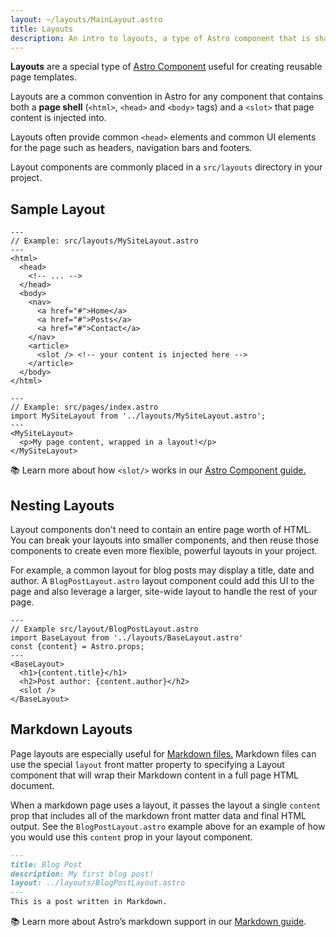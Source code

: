 ```yaml
---
layout: ~/layouts/MainLayout.astro
title: Layouts
description: An intro to layouts, a type of Astro component that is shared between pages for common layouts.
---
```


**Layouts** are a special type of [Astro Component](/en/core-concepts/astro-components) useful for creating reusable page templates. 

Layouts are a common convention in Astro for any component that contains both a **page shell** (`<html>`, `<head>` and `<body>` tags) and a `<slot>` that page content is injected into. 

Layouts often provide common `<head>` elements and common UI elements for the page such as headers, navigation bars and footers.

Layout components are commonly placed in a `src/layouts` directory in your project.

## Sample Layout

```astro
---
// Example: src/layouts/MySiteLayout.astro
---
<html>
  <head>
    <!-- ... -->
  </head>
  <body>
    <nav>
      <a href="#">Home</a>
      <a href="#">Posts</a>
      <a href="#">Contact</a>
    </nav>
    <article>
      <slot /> <!-- your content is injected here -->
    </article>
  </body>
</html>
```

```astro
---
// Example: src/pages/index.astro
import MySiteLayout from '../layouts/MySiteLayout.astro';
---
<MySiteLayout>
  <p>My page content, wrapped in a layout!</p>
</MySiteLayout>
```


📚 Learn more about how `<slot/>` works in our [Astro Component guide.](/en/core-concepts/astro-components)


## Nesting Layouts

Layout components don't need to contain an entire page worth of HTML. You can break your layouts into smaller components, and then reuse those components to create even more flexible, powerful layouts in your project.

For example, a common layout for blog posts may display a title, date and author. A `BlogPostLayout.astro` layout component could add this UI to the page and also leverage a larger, site-wide layout to handle the rest of your page.

```astro
---
// Example src/layout/BlogPostLayout.astro
import BaseLayout from '../layouts/BaseLayout.astro'
const {content} = Astro.props;
---
<BaseLayout>
  <h1>{content.title}</h1>
  <h2>Post author: {content.author}</h2>
  <slot />
</BaseLayout>
```

## Markdown Layouts

Page layouts are especially useful for [Markdown files.](#markdown-pages) Markdown files can use the special `layout` front matter property to specifying a Layout component that will wrap their Markdown content in a full page HTML document. 

When a markdown page uses a layout, it passes the layout a single `content` prop that includes all of the markdown front matter data and final HTML output.  See the `BlogPostLayout.astro` example above for an example of how you would use this `content` prop in your layout component.


```markdown
---
title: Blog Post
description: My first blog post!
layout: ../layouts/BlogPostLayout.astro
---
This is a post written in Markdown.
```

📚 Learn more about Astro’s markdown support in our [Markdown guide](/en/guides/markdown-content).